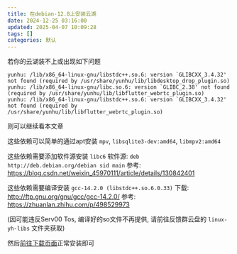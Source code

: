 ```yaml
---
title: 在debian-12.8上安装云湖
date: 2024-12-25 03:16:00
updated: 2025-04-07 10:09:28
tags: []
categories: 默认
---
```


若你的云湖装不上或出现如下问题

```
yunhu: /lib/x86_64-linux-gnu/libstdc++.so.6: version `GLIBCXX_3.4.32' not found (required by /usr/share/yunhu/lib/libdesktop_drop_plugin.so)
yunhu: /lib/x86_64-linux-gnu/libc.so.6: version `GLIBC_2.38' not found (required by /usr/share/yunhu/lib/libflutter_webrtc_plugin.so)
yunhu: /lib/x86_64-linux-gnu/libstdc++.so.6: version `GLIBCXX_3.4.32' not found (required by /usr/share/yunhu/lib/libflutter_webrtc_plugin.so)
```

则可以继续看本文章

这些依赖可以简单的通过apt安装
`mpv`, `libsqlite3-dev:amd64`, `libmpv2:amd64`

这些依赖需要添加软件源安装
`libc6`
软件源: `deb http://deb.debian.org/debian sid main`
参考: https://blog.csdn.net/weixin_45970111/article/details/130842401

这些依赖需要编译安装
`gcc-14.2.0 (libstdc++.so.6.0.33)`
下载: http://ftp.gnu.org/gnu/gcc/gcc-14.2.0/
参考: https://zhuanlan.zhihu.com/p/498529973

(因可能违反Serv00 Tos, 编译好的so文件不再提供, 请前往反馈群云盘的 `linux-yh-libs` 文件夹获取)

然后[前往下载页面](https://www.yhchat.com/c/p/1087)正常安装即可
